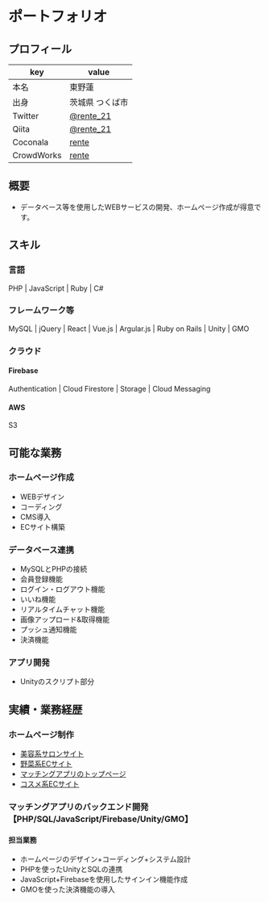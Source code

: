 # ポートフォリオ

## プロフィール

|key|value|
|----|----|
|本名|東野蓮|
|出身|茨城県 つくば市|
|Twitter|[@rente_21](https://twitter.com/rente_21)|
|Qiita|[@rente_21](https://qiita.com/rente_21)|
|Coconala|[rente](https://profile.coconala.com/users/1555261)|
|CrowdWorks|[rente](https://crowdworks.jp/public/employees/3099420?ref=mypage_nav1_account)|

## 概要

- データベース等を使用したWEBサービスの開発、ホームページ作成が得意です。

## スキル

### 言語

PHP | JavaScript | Ruby | C#

### フレームワーク等

MySQL | jQuery | React | Vue.js | Argular.js | Ruby on Rails | Unity | GMO

### クラウド

#### Firebase

Authentication | Cloud Firestore | Storage | Cloud Messaging

#### AWS

S3

## 可能な業務

### ホームページ作成
- WEBデザイン
- コーディング
- CMS導入
- ECサイト構築

### データベース連携
- MySQLとPHPの接続
- 会員登録機能
- ログイン・ログアウト機能
- いいね機能
- リアルタイムチャット機能
- 画像アップロード&取得機能
- プッシュ通知機能
- 決済機能

### アプリ開発
- Unityのスクリプト部分

## 実績・業務経歴

### ホームページ制作

- [美容系サロンサイト](https://charm-plus.tokyo)
- [野菜系ECサイト](https://vezima.buyshop.jp)
- [マッチングアプリのトップページ](https://paypapa.jp)
- [コスメ系ECサイト](https://bestnetkyuus.shopselect.net)

### マッチングアプリのバックエンド開発【PHP/SQL/JavaScript/Firebase/Unity/GMO】

#### 担当業務
- ホームページのデザイン+コーディング+システム設計
- PHPを使ったUnityとSQLの連携
- JavaScript+Firebaseを使用したサインイン機能作成
- GMOを使った決済機能の導入
